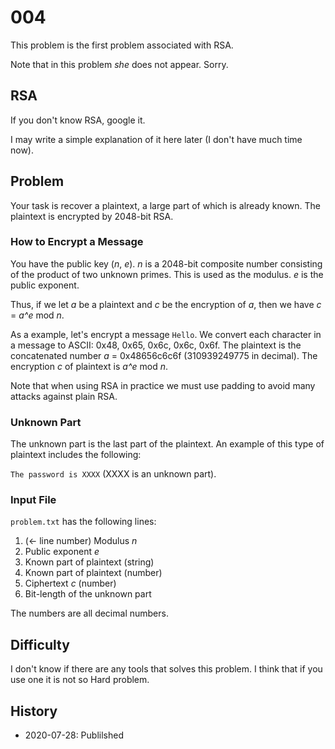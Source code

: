 # 004
This problem is the first problem associated with RSA.

Note that in this problem *she* does not appear. Sorry.

## RSA
If you don't know RSA, google it.

I may write a simple explanation of it here later
(I don't have much time now).

## Problem
Your task is recover a plaintext, a large part of which is already known.
The plaintext is encrypted by 2048-bit RSA.

### How to Encrypt a Message
You have the public key (*n*, *e*).
*n* is a 2048-bit composite number consisting of
the product of two unknown primes.
This is used as the modulus.
*e* is the public exponent.

Thus, if we let *a* be a plaintext and *c* be the encryption of *a*,
then we have *c* = *a^e* mod *n*.

As a example, let's encrypt a message `Hello`.
We convert each character in a message to ASCII:
0x48, 0x65, 0x6c, 0x6c, 0x6f.
The plaintext is the concatenated number *a* =  0x48656c6c6f (310939249775 in decimal).
The encryption *c* of plaintext is *a^e* mod *n*.

Note that when using RSA in practice we must use padding to avoid
many attacks against plain RSA.

### Unknown Part
The unknown part is the last part of the plaintext.
An example of this type of plaintext includes the following:

`The password is XXXX` (XXXX is an unknown part).

### Input File
`problem.txt` has the following lines:

1. (← line number) Modulus *n*
2. Public exponent *e*
3. Known part of plaintext (string)
4. Known part of plaintext (number)
5. Ciphertext *c* (number)
6. Bit-length of the unknown part

The numbers are all decimal numbers.

## Difficulty
I don't know if there are any tools that solves this problem.
I think that if you use one it is not so Hard problem.

## History
* 2020-07-28: Publilshed
